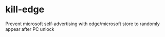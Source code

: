 # kill-edge
Prevent microsoft self-advertising with edge/microsoft store to randomly appear after PC unlock
